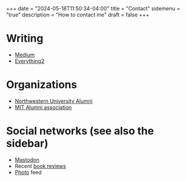 +++
date = "2024-05-18T11:50:34-04:00"
title = "Contact"
sidemenu = "true"
description = "How to contact me"
draft = false
+++

# Writing

* [Medium](https://rmagahiz.medium.com/)
* [Everything2](https://www.everything2.com/user/milkfish)

# Organizations

* [Northwestern University Alumni](https://www.alumni.northwestern.edu/s/1479/02-naa/16/home.aspx?gid=2&pgid=20761)
* [MIT Alumni association](https://alum.mit.edu/)

# Social networks (see also the sidebar)
* <a rel="me" href="https://noc.social/@Zerofactorial">Mastodon</a>
* Recent [book reviews](https://books.theunseen.city/user/4thace/books)
* [Photo](https://pixey.org/i/web/profile/515736985118386604) feed